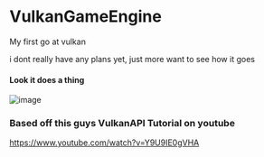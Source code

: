 # VulkanGameEngine
My first go at vulkan

i dont really have any plans yet, just more want to see how it goes

#### Look it does a thing
![image](https://user-images.githubusercontent.com/9411183/113661613-8dcdd780-96fa-11eb-94f1-1c0fec217fdb.png)




### Based off this guys VulkanAPI Tutorial on youtube
https://www.youtube.com/watch?v=Y9U9IE0gVHA
